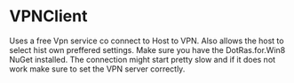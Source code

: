 # VPNClient
Uses a free Vpn service co connect to Host to VPN. Also allows the host to select hist own preffered settings.
Make sure you have the DotRas.for.Win8 NuGet installed.
The connection might start pretty slow and if it does not work make sure to set the VPN server correctly.
